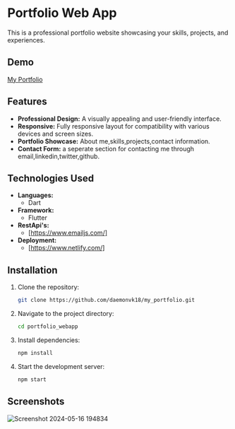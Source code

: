 # Portfolio Web App

This is a professional portfolio website showcasing your skills, projects, and experiences.

## Demo

[My Portfolio](https://my-portfolio-eight-pi-42.vercel.app) <!-- Add a link to your live demo if available -->

## Features

- **Professional Design:** A visually appealing and user-friendly interface.
- **Responsive:** Fully responsive layout for compatibility with various devices and screen sizes.
- **Portfolio Showcase:** About me,skills,projects,contact information.
- **Contact Form:** a seperate section for contacting me through email,linkedin,twitter,github.

## Technologies Used

- **Languages:**
  - Dart
- **Framework:**
  - Flutter
- **RestApi's:**
  - [https://www.emailjs.com/]
- **Deployment:**
  - [https://www.netlify.com/]

## Installation

1. Clone the repository:

   ```bash
   git clone https://github.com/daemonvk18/my_portfolio.git

2. Navigate to the project directory:

   ```bash
   cd portfolio_webapp

3. Install dependencies:

   ```bash
   npm install

4. Start the development server:

   ```bash
   npm start

## Screenshots
![Screenshot 2024-05-16 194834](https://github.com/daemonvk18/my_portfolio/assets/120740623/207a7ad6-ba20-4adf-9bb1-f6b3d3edeb60)



  



